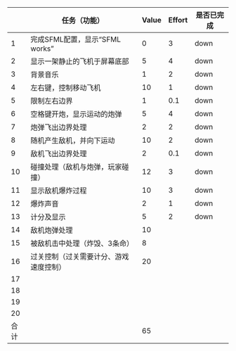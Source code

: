 |    | 任务（功能）                    |  Value    | Effort    | 是否已完成  |
|-----|---------------------------------|-----------|-----------|------------|
|1    | 完成SFML配置，显示“SFML works”| 0         |3          |     down   |
|2    | 显示一架静止的飞机于屏幕底部    | 5         |4          |     down   |
|3    | 背景音乐                        | 1         |2          |     down   |
|4    | 左右键，控制移动飞机            | 10        |1          |     down   |
|5    | 限制左右边界                    | 1         |0.1        |     down   |
|6    | 空格键开炮，显示运动的炮弹      | 5         |4          |     down   |
|7    | 炮弹飞出边界处理                | 2         |2          |     down   |
|8    | 随机产生敌机，并向下运动        | 10        |2          |     down   |
|9    | 敌机飞出边界处理                | 2         |0.1        |     down   |
|10   | 碰撞处理（敌机与炮弹，玩家碰撞）| 12        |3          |     down   |
|11   | 显示敌机爆炸过程                | 10        |3          |     down   |
|12   | 爆炸声音                        | 2         |1          |     down   |
|13   | 计分及显示                      | 5         |2          |     down   |
|14   | 敌机炮弹处理                    | 10        |           |            |
|15   | 被敌机击中处理（炸毁、3条命）   | 8         |           |            |
|16   | 过关控制（过关需要计分、游戏速度控制）| 20  |           |            |
|17   |                                 |           |           |            |
|18   |                                 |           |           |            |
|19   |                                 |           |           |            |
|20   |                                 |           |           |            |
|合计 |                                 | 65     |           |            |


